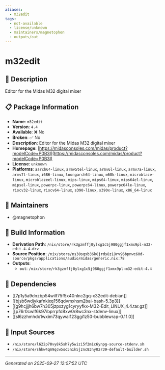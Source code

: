 ```yaml
---
aliases:
  - m32edit
tags:
  - not-available
  - license/unknown
  - maintainers/magnetophon
  - outputs/out
---
```


# m32edit

## 📝 Description

Editor for the Midas M32 digital mixer

## 📋 Package Information

- **Name**: `m32edit`
- **Version**: `4.4`
- **Available**: ❌ No
- **Broken**: ✅ No
- **Description**: Editor for the Midas M32 digital mixer
- **Homepage**: [https://midasconsoles.com/midas/product?modelCode=P0B3I](https://midasconsoles.com/midas/product?modelCode=P0B3I)
- **License**: `unknown`
- **Platforms**: `aarch64-linux`, `armv5tel-linux`, `armv6l-linux`, `armv7a-linux`, `armv7l-linux`, `i686-linux`, `loongarch64-linux`, `m68k-linux`, `microblaze-linux`, `microblazeel-linux`, `mips-linux`, `mips64-linux`, `mips64el-linux`, `mipsel-linux`, `powerpc-linux`, `powerpc64-linux`, `powerpc64le-linux`, `riscv32-linux`, `riscv64-linux`, `s390-linux`, `s390x-linux`, `x86_64-linux`
## 👥 Maintainers

- @magnetophon


## 🔧 Build Information

- **Derivation Path**: `/nix/store/rk3gzmffj0ylxg1c5j980ggjf1xmx9pl-m32-edit-4.4.drv`
- **Source Position**: `/nix/store/ns30sqxb36k8jrds8z18rv96bpnwc60d-source/pkgs/applications/audio/midas/generic.nix:78`
- **Outputs**:
  - `out`:  `/nix/store/rk3gzmffj0ylxg1c5j980ggjf1xmx9pl-m32-edit-4.4`

## 🔗 Dependencies

- [[7p1y5a9dnzbp54wilf75f5x40nlnc2gq-x32edit-debian]]
- [[bjsb6wdjykafnkixq156qdvmxhsm2bai-bash-5.3p3]]
- [[g9hcjjjh6bw7n305jzpxzyg1cyryyfkx-M32-Edit_LINUX_4.4.tar.gz]]
- [[p76r0cwlf6k97ibprrpfd8xw0r8wc3nx-stdenv-linux]]
- [[sl6zzhmhdx1wxim73qywal123ggi1z50-bubblewrap-0.11.0]]

## 📁 Input Sources

- `/nix/store/l622p70vy8k5sh7y5wizi5f2mic6ynpg-source-stdenv.sh`
- `/nix/store/shkw4qm9qcw5sc5n1k5jznc83ny02r39-default-builder.sh`

---
*Generated on 2025-09-27 12:07:52 UTC*
